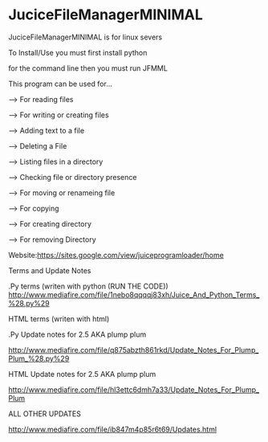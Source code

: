 # JuciceFileManagerMINIMAL

JuciceFileManagerMINIMAL is for linux severs

To Install/Use you must first install python

for the command line then you must run JFMML

This program can be used for...

--> For reading files

--> For writing or creating files

--> Adding text to a file

--> Deleting a File

--> Listing files in a directory

--> Checking file or directory presence

--> For moving or renameing file

--> For copying

--> For creating directory

--> For removing Directory


Website:https://sites.google.com/view/juiceprogramloader/home

Terms and Update Notes

.Py terms (writen with python (RUN THE CODE)) 
http://www.mediafire.com/file/1nebo8qqqqj83xh/Juice_And_Python_Terms_%28.py%29


HTML terms (writen with html)

.Py Update notes for 2.5 AKA plump plum

http://www.mediafire.com/file/q875abzth861rkd/Update_Notes_For_Plump_Plum_%28.py%29

HTML Update notes for 2.5 AKA plump plum

http://www.mediafire.com/file/hl3ettc6dmh7a33/Update_Notes_For_Plump_Plum

ALL OTHER UPDATES

http://www.mediafire.com/file/ib847m4p85r6t69/Updates.html
